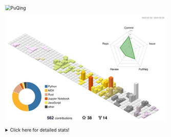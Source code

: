 ![PuQing](https://user-images.githubusercontent.com/27223114/171565019-9a56fae6-b08b-421f-99db-7e830da42371.png)

![](./profile-3d-contrib/profile-season-animate.svg)

<details>
<summary>Click here for detailed stats!</summary>

<!--START_SECTION:waka-->
![Lines of code](https://img.shields.io/badge/From%20Hello%20World%20I%27ve%20Written-1.4%20million%20lines%20of%20code-blue)

**🐱 My GitHub Data** 

> 📦 279.4 kB Used in GitHub's Storage 
 > 
> 🚫 Not Opted to Hire
 > 
> 📜 46 Public Repositories 
 > 
> 🔑 27 Private Repositories 
 > 
**I'm an Early 🐤** 

```text
🌞 Morning                527 commits         ██░░░░░░░░░░░░░░░░░░░░░░░   07.47 % 
🌆 Daytime                3297 commits        ████████████░░░░░░░░░░░░░   46.72 % 
🌃 Evening                1385 commits        █████░░░░░░░░░░░░░░░░░░░░   19.63 % 
🌙 Night                  1848 commits        ███████░░░░░░░░░░░░░░░░░░   26.19 % 
```


📊 **This Week I Spent My Time On** 

```text
💬 Programming Languages: 
Markdown                 4 hrs 10 mins       ███████████░░░░░░░░░░░░░░   42.55 % 
Jupyter Notebook         2 hrs 36 mins       ███████░░░░░░░░░░░░░░░░░░   26.50 % 
Python                   1 hr 5 mins         ███░░░░░░░░░░░░░░░░░░░░░░   11.04 % 
C++                      47 mins             ██░░░░░░░░░░░░░░░░░░░░░░░   08.05 % 
RPMSpec                  30 mins             █░░░░░░░░░░░░░░░░░░░░░░░░   05.11 % 

🔥 Editors: 
VS Code                  5 hrs 38 mins       ██████████████░░░░░░░░░░░   57.45 % 
Obsidian                 4 hrs 10 mins       ███████████░░░░░░░░░░░░░░   42.55 % 

💻 Operating System: 
WSL                      5 hrs 33 mins       ██████████████░░░░░░░░░░░   56.51 % 
Windows                  4 hrs 16 mins       ███████████░░░░░░░░░░░░░░   43.49 % 
```


<!--END_SECTION:waka-->
</details>
